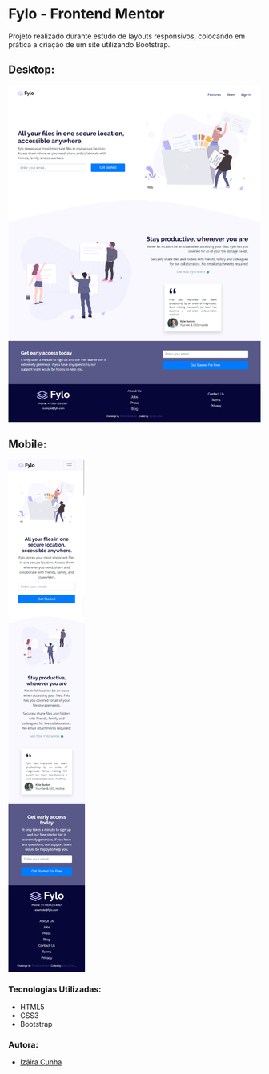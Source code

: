 # Fylo - Frontend Mentor 
Projeto realizado durante estudo de layouts responsivos, colocando em prática a criação de um site utilizando Bootstrap.

## Desktop:
![](https://github.com/izairacunha/fylo/blob/master/design/screencapture-desktop.png?raw=true)

## Mobile:
![](https://github.com/izairacunha/fylo/blob/master/design/screencapture-mobile.png?raw=true)

### Tecnologias Utilizadas:
* HTML5
* CSS3
* Bootstrap

### Autora:
* [Izáira Cunha](https://www.linkedin.com/in/izairacs/)
